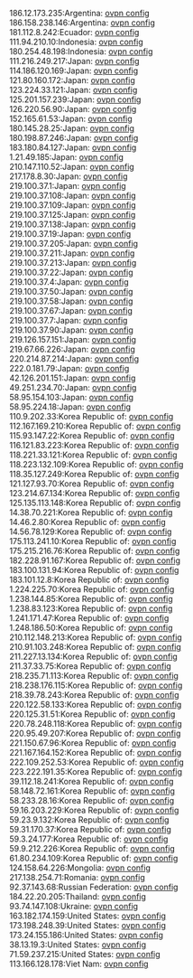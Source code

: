 186.12.173.235:Argentina: [ovpn config](vpn/186_12_173_235.ovpn)  
186.158.238.146:Argentina: [ovpn config](vpn/186_158_238_146.ovpn)  
181.112.8.242:Ecuador: [ovpn config](vpn/181_112_8_242.ovpn)  
111.94.210.10:Indonesia: [ovpn config](vpn/111_94_210_10.ovpn)  
180.254.48.198:Indonesia: [ovpn config](vpn/180_254_48_198.ovpn)  
111.216.249.217:Japan: [ovpn config](vpn/111_216_249_217.ovpn)  
114.186.120.169:Japan: [ovpn config](vpn/114_186_120_169.ovpn)  
121.80.160.172:Japan: [ovpn config](vpn/121_80_160_172.ovpn)  
123.224.33.121:Japan: [ovpn config](vpn/123_224_33_121.ovpn)  
125.201.157.239:Japan: [ovpn config](vpn/125_201_157_239.ovpn)  
126.220.56.90:Japan: [ovpn config](vpn/126_220_56_90.ovpn)  
152.165.61.53:Japan: [ovpn config](vpn/152_165_61_53.ovpn)  
180.145.28.25:Japan: [ovpn config](vpn/180_145_28_25.ovpn)  
180.198.87.246:Japan: [ovpn config](vpn/180_198_87_246.ovpn)  
183.180.84.127:Japan: [ovpn config](vpn/183_180_84_127.ovpn)  
1.21.49.185:Japan: [ovpn config](vpn/1_21_49_185.ovpn)  
210.147.110.52:Japan: [ovpn config](vpn/210_147_110_52.ovpn)  
217.178.8.30:Japan: [ovpn config](vpn/217_178_8_30.ovpn)  
219.100.37.1:Japan: [ovpn config](vpn/219_100_37_1.ovpn)  
219.100.37.108:Japan: [ovpn config](vpn/219_100_37_108.ovpn)  
219.100.37.109:Japan: [ovpn config](vpn/219_100_37_109.ovpn)  
219.100.37.125:Japan: [ovpn config](vpn/219_100_37_125.ovpn)  
219.100.37.138:Japan: [ovpn config](vpn/219_100_37_138.ovpn)  
219.100.37.19:Japan: [ovpn config](vpn/219_100_37_19.ovpn)  
219.100.37.205:Japan: [ovpn config](vpn/219_100_37_205.ovpn)  
219.100.37.211:Japan: [ovpn config](vpn/219_100_37_211.ovpn)  
219.100.37.213:Japan: [ovpn config](vpn/219_100_37_213.ovpn)  
219.100.37.22:Japan: [ovpn config](vpn/219_100_37_22.ovpn)  
219.100.37.4:Japan: [ovpn config](vpn/219_100_37_4.ovpn)  
219.100.37.50:Japan: [ovpn config](vpn/219_100_37_50.ovpn)  
219.100.37.58:Japan: [ovpn config](vpn/219_100_37_58.ovpn)  
219.100.37.67:Japan: [ovpn config](vpn/219_100_37_67.ovpn)  
219.100.37.7:Japan: [ovpn config](vpn/219_100_37_7.ovpn)  
219.100.37.90:Japan: [ovpn config](vpn/219_100_37_90.ovpn)  
219.126.157.151:Japan: [ovpn config](vpn/219_126_157_151.ovpn)  
219.67.66.226:Japan: [ovpn config](vpn/219_67_66_226.ovpn)  
220.214.87.214:Japan: [ovpn config](vpn/220_214_87_214.ovpn)  
222.0.181.79:Japan: [ovpn config](vpn/222_0_181_79.ovpn)  
42.126.201.151:Japan: [ovpn config](vpn/42_126_201_151.ovpn)  
49.251.234.70:Japan: [ovpn config](vpn/49_251_234_70.ovpn)  
58.95.154.103:Japan: [ovpn config](vpn/58_95_154_103.ovpn)  
58.95.224.18:Japan: [ovpn config](vpn/58_95_224_18.ovpn)  
110.9.202.33:Korea Republic of: [ovpn config](vpn/110_9_202_33.ovpn)  
112.167.169.210:Korea Republic of: [ovpn config](vpn/112_167_169_210.ovpn)  
115.93.147.22:Korea Republic of: [ovpn config](vpn/115_93_147_22.ovpn)  
116.121.83.223:Korea Republic of: [ovpn config](vpn/116_121_83_223.ovpn)  
118.221.33.121:Korea Republic of: [ovpn config](vpn/118_221_33_121.ovpn)  
118.223.132.109:Korea Republic of: [ovpn config](vpn/118_223_132_109.ovpn)  
118.35.127.249:Korea Republic of: [ovpn config](vpn/118_35_127_249.ovpn)  
121.127.93.70:Korea Republic of: [ovpn config](vpn/121_127_93_70.ovpn)  
123.214.67.134:Korea Republic of: [ovpn config](vpn/123_214_67_134.ovpn)  
125.135.113.148:Korea Republic of: [ovpn config](vpn/125_135_113_148.ovpn)  
14.38.70.221:Korea Republic of: [ovpn config](vpn/14_38_70_221.ovpn)  
14.46.2.80:Korea Republic of: [ovpn config](vpn/14_46_2_80.ovpn)  
14.56.78.129:Korea Republic of: [ovpn config](vpn/14_56_78_129.ovpn)  
175.113.241.10:Korea Republic of: [ovpn config](vpn/175_113_241_10.ovpn)  
175.215.216.76:Korea Republic of: [ovpn config](vpn/175_215_216_76.ovpn)  
182.228.91.167:Korea Republic of: [ovpn config](vpn/182_228_91_167.ovpn)  
183.100.131.94:Korea Republic of: [ovpn config](vpn/183_100_131_94.ovpn)  
183.101.12.8:Korea Republic of: [ovpn config](vpn/183_101_12_8.ovpn)  
1.224.225.70:Korea Republic of: [ovpn config](vpn/1_224_225_70.ovpn)  
1.238.144.85:Korea Republic of: [ovpn config](vpn/1_238_144_85.ovpn)  
1.238.83.123:Korea Republic of: [ovpn config](vpn/1_238_83_123.ovpn)  
1.241.171.47:Korea Republic of: [ovpn config](vpn/1_241_171_47.ovpn)  
1.248.186.50:Korea Republic of: [ovpn config](vpn/1_248_186_50.ovpn)  
210.112.148.213:Korea Republic of: [ovpn config](vpn/210_112_148_213.ovpn)  
210.91.103.248:Korea Republic of: [ovpn config](vpn/210_91_103_248.ovpn)  
211.227.13.134:Korea Republic of: [ovpn config](vpn/211_227_13_134.ovpn)  
211.37.33.75:Korea Republic of: [ovpn config](vpn/211_37_33_75.ovpn)  
218.235.71.113:Korea Republic of: [ovpn config](vpn/218_235_71_113.ovpn)  
218.238.176.115:Korea Republic of: [ovpn config](vpn/218_238_176_115.ovpn)  
218.39.78.243:Korea Republic of: [ovpn config](vpn/218_39_78_243.ovpn)  
220.122.58.133:Korea Republic of: [ovpn config](vpn/220_122_58_133.ovpn)  
220.125.31.51:Korea Republic of: [ovpn config](vpn/220_125_31_51.ovpn)  
220.78.248.118:Korea Republic of: [ovpn config](vpn/220_78_248_118.ovpn)  
220.95.49.207:Korea Republic of: [ovpn config](vpn/220_95_49_207.ovpn)  
221.150.67.96:Korea Republic of: [ovpn config](vpn/221_150_67_96.ovpn)  
221.167.164.152:Korea Republic of: [ovpn config](vpn/221_167_164_152.ovpn)  
222.109.252.53:Korea Republic of: [ovpn config](vpn/222_109_252_53.ovpn)  
223.222.191.35:Korea Republic of: [ovpn config](vpn/223_222_191_35.ovpn)  
39.112.18.241:Korea Republic of: [ovpn config](vpn/39_112_18_241.ovpn)  
58.148.72.161:Korea Republic of: [ovpn config](vpn/58_148_72_161.ovpn)  
58.233.28.16:Korea Republic of: [ovpn config](vpn/58_233_28_16.ovpn)  
59.16.203.229:Korea Republic of: [ovpn config](vpn/59_16_203_229.ovpn)  
59.23.9.132:Korea Republic of: [ovpn config](vpn/59_23_9_132.ovpn)  
59.31.170.37:Korea Republic of: [ovpn config](vpn/59_31_170_37.ovpn)  
59.3.24.177:Korea Republic of: [ovpn config](vpn/59_3_24_177.ovpn)  
59.9.212.226:Korea Republic of: [ovpn config](vpn/59_9_212_226.ovpn)  
61.80.234.109:Korea Republic of: [ovpn config](vpn/61_80_234_109.ovpn)  
124.158.64.226:Mongolia: [ovpn config](vpn/124_158_64_226.ovpn)  
217.138.254.71:Romania: [ovpn config](vpn/217_138_254_71.ovpn)  
92.37.143.68:Russian Federation: [ovpn config](vpn/92_37_143_68.ovpn)  
184.22.20.205:Thailand: [ovpn config](vpn/184_22_20_205.ovpn)  
93.74.147.108:Ukraine: [ovpn config](vpn/93_74_147_108.ovpn)  
163.182.174.159:United States: [ovpn config](vpn/163_182_174_159.ovpn)  
173.198.248.39:United States: [ovpn config](vpn/173_198_248_39.ovpn)  
173.24.155.186:United States: [ovpn config](vpn/173_24_155_186.ovpn)  
38.13.19.3:United States: [ovpn config](vpn/38_13_19_3.ovpn)  
71.59.237.215:United States: [ovpn config](vpn/71_59_237_215.ovpn)  
113.166.128.178:Viet Nam: [ovpn config](vpn/113_166_128_178.ovpn)  
